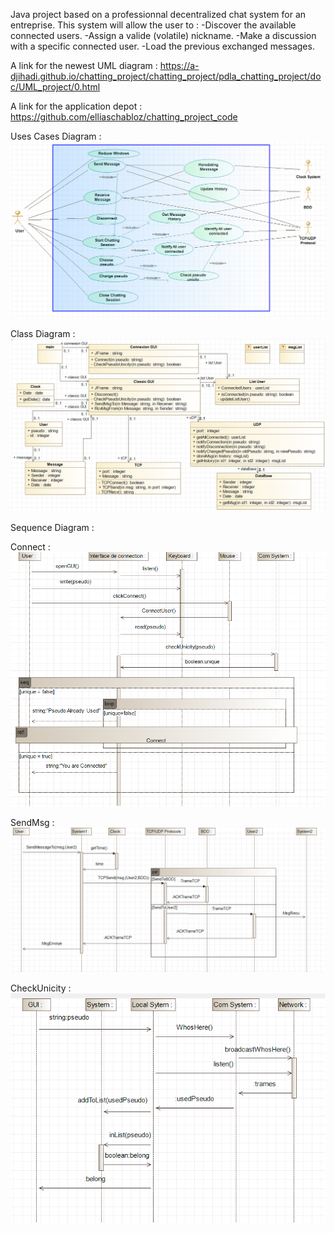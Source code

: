 Java project based on a professionnal decentralized chat system for an entreprise.
This system will allow the user to :
  -Discover the available connected users.
  -Assign a valide (volatile) nickname.
  -Make a discussion with a specific connected user.
  -Load the previous exchanged messages.
  
  A link for the newest UML diagram : https://a-djihadi.github.io/chatting_project/chatting_project/pdla_chatting_project/doc/UML_project/0.html
  
  A link for the application depot : https://github.com/elliaschabloz/chatting_project_code

Uses Cases Diagram :
![alt text](https://github.com/A-Djihadi/chatting_project/blob/master/chatting_project/pdla_chatting_project/pdla_uses_cases_diagram.png?raw=true "Diagram")


Class Diagram :
![alt text](https://github.com/A-Djihadi/chatting_project/blob/master/chatting_project/pdla_chatting_project/pdla_class_diagram.PNG?raw=true "Diagram")

Sequence Diagram :

Connect :
![alt text](https://github.com/A-Djihadi/chatting_project/blob/master/chatting_project/pdla_chatting_project/sequence1.PNG?raw=true "Diagram")

SendMsg :
![alt text](https://github.com/A-Djihadi/chatting_project/blob/master/chatting_project/pdla_chatting_project/sequence2.PNG?raw=true "Diagram")

CheckUnicity :
![alt text](https://github.com/A-Djihadi/chatting_project/blob/master/chatting_project/pdla_chatting_project/sequence3.PNG?raw=true "Diagram")
